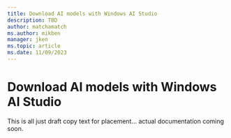 ```yaml
---
title: Download AI models with Windows AI Studio
description: TBD
author: matchamatch 
ms.author: mikben
manager: jken
ms.topic: article
ms.date: 11/09/2023
---
```


# Download AI models with Windows AI Studio

This is all just draft copy text for placement... actual documentation coming soon.
